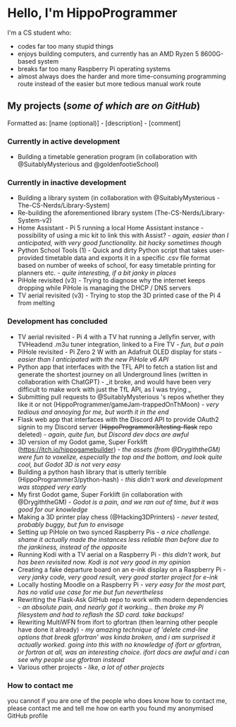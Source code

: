 # Hello, I'm HippoProgrammer
I'm a CS student who:
* codes far too many stupid things
* enjoys building computers, and currently has an AMD Ryzen 5 8600G-based system
* breaks far too many Raspberry Pi operating systems
* almost always does the harder and more time-consuming programming route instead of the easier but more tedious manual work route

## My projects (_some of which are on GitHub_)
Formatted as: \[name (optional)\] - \[description\] - \[comment\]
### Currently in active development
* Building a timetable generation program (in collaboration with @SuitablyMysterious and @goldenfootieSchool)

### Currently in inactive development
* Building a library system (in collaboration with @SuitablyMysterious - The-CS-Nerds/Library-System)
* Re-building the aforementioned library system (The-CS-Nerds/Library-System-v2)
* Home Assistant - Pi 5 running a local Home Assistant instance - possibility of using a mic kit to link this with Assist? - _again, easier than I anticipated, with very good functionality. bit hacky sometimes though_
* Python School Tools (1) - Quick and dirty Python script that takes user-provided timetable data and exports it in a specific .csv file format based on number of weeks of school, for easy timetable printing for planners etc. - _quite interesting, if a bit janky in places_
* PiHole revisited (v3) - Trying to diagnose why the internet keeps dropping while PiHole is managing the DHCP / DNS servers
* TV aerial revisited (v3) - Trying to stop the 3D printed case of the Pi 4 from melting

### Development has concluded
* TV aerial revisited - Pi 4 with a TV hat running a Jellyfin server, with TVHeadend .m3u tuner integration, linked to a Fire TV - _fun, but a pain_
* PiHole revisited - Pi Zero 2 W with an Adafruit OLED display for stats - _easier than I anticipated with the new PiHole v6 API_
* Python app that interfaces with the TFL API to fetch a station list and generate the shortest journey on all Underground lines (written in collaboration with ChatGPT) - _it broke, and would have been very difficult to make work with just the TfL API, as I was trying _
* Submitting pull requests to @SuitablyMysterious 's repos whether they like it or not (HippoProgrammer/gameJam-trappedOnThMoon) - _very tedious and annoying for me, but worth it in the end_
* Flask web app that interfaces with the Discord API to provide OAuth2 signin to my Discord server (~~HippoProgrammer3/testing-flask~~ repo deleted) - _again, quite fun, but Discord dev docs are awful_
* 3D version of my Godot game, Super Forklift (https://itch.io/hippogamebuilder) - _the assets (from @DrygiththeGM) were fun to voxelize, especially the top and the bottom, and look quite cool, but Godot 3D is not very easy_
* Building a python hash library that is utterly terrible (HippoProgrammer3/python-hash) - _this didn't work and development was stopped very early_
* My first Godot game, Super Forklift (in collaboration with @DrygiththeGM) - _Godot is a pain, and we ran out of time, but it was good for our knowledge_
* Making a 3D printer play chess (@Hacking3DPrinters) - _never tested, probably buggy, but fun to envisage_
* Setting up PiHole on two synced Raspberry Pis - _a nice challenge. shame it actually made the instances less reliable than before due to the jankiness, instead of the opposite_
* Running Kodi with a TV aerial on a Raspberry Pi - _this didn't work, but has been revisited now. Kodi is not very good in my opinion_
* Creating a fake departure board on an e-ink display on a Raspberry Pi - _very janky code, very good result, very good starter project for e-ink_
* Locally hosting Moodle on a Raspberry Pi - _very easy for the most part, has no valid use case for me but fun nevertheless_
* Rewriting the Flask-Ask GitHub repo to work with modern dependencies - _an absolute pain, and nearly got it working... then broke my Pi filesystem and had to reflash the SD card. take backups!_
* Rewriting MultiWFN from ifort to gfortran (then learning other people have done it already) - _my amazing technique of 'delete cmd-line options that break gfortran' was kinda broken, and i am surprised it actually worked. going into this with no knowledge of ifort or gfortran, or fortran at all, was an interesting choice. ifort docs are awful and i can see why people use gfortran instead_
* Various other projects - _like, a lot of other projects_

### How to contact me
you cannot
if you are one of the people who does know how to contact me, please contact me and tell me how on earth you found my anonymised GitHub profile
